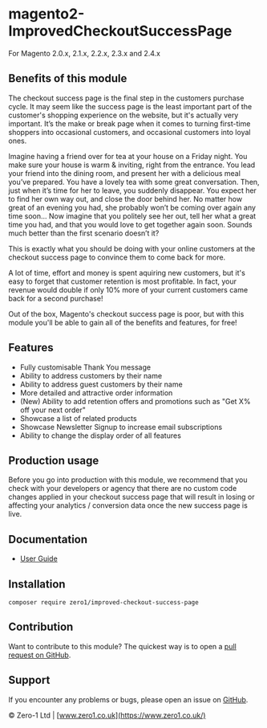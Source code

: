 # magento2-ImprovedCheckoutSuccessPage

For Magento 2.0.x, 2.1.x, 2.2.x, 2.3.x and 2.4.x

## Benefits of this module

The checkout success page is the final step in the customers purchase cycle. It may seem like the success page is the least important part of the customer's shopping experience on the website, but it's actually very important.
It’s the make or break page when it comes to turning first-time shoppers into occasional customers, and occasional customers into loyal ones.

Imagine having a friend over for tea at your house on a Friday night. You make sure your house is warm & inviting, right from the entrance. You lead your friend into the dining room, and present her with a delicious meal you’ve prepared. You have a lovely tea with some great conversation. Then, just when it’s time for her to leave, you suddenly disappear. You expect her to find her own way out, and close the door behind her. 
No matter how great of an evening you had, she probably won’t be coming over again any time soon...
Now imagine that you politely see her out, tell her what a great time you had, and that you would love to get together again soon. Sounds much better than the first scenario doesn’t it?

This is exactly what you should be doing with your online customers at the checkout success page to convince them to come back for more.

A lot of time, effort and money is spent aquiring new customers, but it's easy to forget that customer retention is most profitable. In fact, your revenue would double if only 10% more of your current customers came back for a second purchase!

Out of the box, Magento's checkout success page is poor, but with this module you'll be able to gain all of the benefits and features, for free!

## Features

- Fully customisable Thank You message
- Ability to address customers by their name
- Ability to address guest customers by their name
- More detailed and attractive order information
- (New) Ability to add retention offers and promotions such as "Get X% off your next order"
- Showcase a list of related products
- Showcase Newsletter Signup to increase email subscriptions
- Ability to change the display order of all features

## Production usage

Before you go into production with this module, we recommend that you check with your developers or agency that there are no custom code changes applied in your checkout success page that will result in losing or affecting your analytics / conversion data once the new success page is live.

## Documentation

 - [User Guide]()

## Installation

```
composer require zero1/improved-checkout-success-page
```

Contribution
---
Want to contribute to this module? The quickest way is to open a [pull request on GitHub](https://help.github.com/articles/using-pull-requests).


Support
---
If you encounter any problems or bugs, please open an issue on [GitHub](https://github.com/zero1limited/magento2-improved-checkout-success-page/issues).

© Zero-1 Ltd | [www.zero1.co.uk](https://www.zero1.co.uk/)
